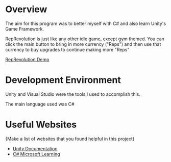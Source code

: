 # Overview

The aim for this program was to better myself with C# and also learn Unity's Game Framework.

RepRevolution is just like any other idle game, except gym themed. You can click the main button to bring in more currency ("Reps") and then use that currency to buy upgrades to continue making more "Reps"

[RepRevolution Demo]([(https://youtu.be/33sqism9Kac)])

# Development Environment

Unity and Visual Studio were the tools I used to accomplish this.

The main language used was C#

# Useful Websites

{Make a list of websites that you found helpful in this project}
* [Unity Documentation]([http:l.link.goes.here//ur](https://docs.unity.com/))
* [C# Microsoft Learning]([http://url.link.goes.here](https://dotnet.microsoft.com/en-us/learn/csharp)https://dotnet.microsoft.com/en-us/learn/csharp)

